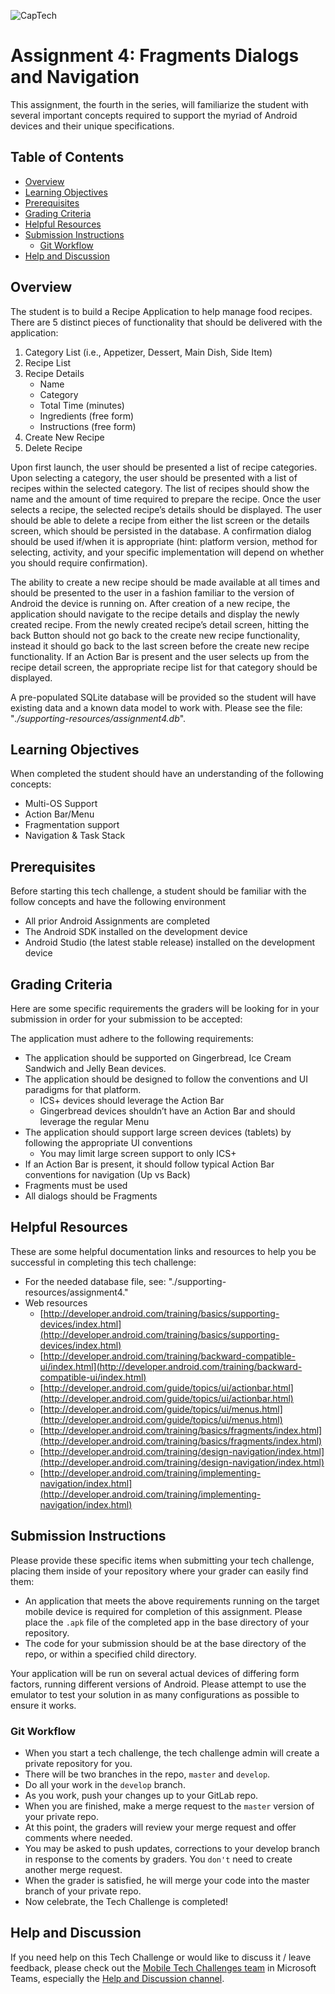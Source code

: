 ![CapTech](https://techchallenge.captechlab.com/tech-challenge-general/tech-challenge-creation/raw/d8435683d964afadb54685f35d7d69ad0cbeac70/images/Logo.png)

# Assignment 4: Fragments Dialogs and Navigation
This assignment, the fourth in the series, will familiarize the student with several important concepts required to support the myriad of Android devices and their unique specifications.

## Table of Contents

<!-- START doctoc generated TOC please keep comment here to allow auto update -->
<!-- DON'T EDIT THIS SECTION, INSTEAD RE-RUN doctoc TO UPDATE -->

- [Overview](#overview)
- [Learning Objectives](#learning-objectives)
- [Prerequisites](#prerequisites)
- [Grading Criteria](#grading-criteria)
- [Helpful Resources](#helpful-resources)
- [Submission Instructions](#submission-instructions)
  - [Git Workflow](#git-workflow)
- [Help and Discussion](#help-and-discussion)

<!-- END doctoc generated TOC please keep comment here to allow auto update -->

## Overview
The student is to build a Recipe Application to help manage food recipes.  There are 5 distinct pieces of functionality that should be delivered with the application:

1. Category List (i.e., Appetizer, Dessert, Main Dish, Side Item)
2. Recipe List
3. Recipe Details
    - Name
    - Category
    - Total Time (minutes)
    - Ingredients (free form)
    - Instructions (free form)
4. Create New Recipe
5. Delete Recipe

Upon first launch, the user should be presented a list of recipe categories.  Upon selecting a category, the user should be presented with a list of recipes within the selected category.  The list of recipes should show the name and the amount of time required to prepare the recipe.  Once the user selects a recipe, the selected recipe’s details should be displayed.  The user should be able to delete a recipe from either the list screen or the details screen, which should be persisted in the database.  A confirmation dialog should be used if/when it is appropriate (hint: platform version, method for selecting, activity, and your specific implementation will depend on whether you should require confirmation).

The ability to create a new recipe should be made available at all times and should be presented to the user in a fashion familiar to the version of Android the device is running on.  After creation of a new recipe, the application should navigate to the recipe details and display the newly created recipe.  From the newly created recipe’s detail screen, hitting the back Button should not go back to the create new recipe functionality, instead it should go back to the last screen before the create new recipe functionality.  If an Action Bar is present and the user selects up from the recipe detail screen, the appropriate recipe list for that category should be displayed.

A pre-populated SQLite database will be provided so the student will have existing data and a known data model to work with. Please see the file: "*./supporting-resources/assignment4.db*".

## Learning Objectives
When completed the student should have an understanding of the following concepts:

* Multi-OS Support
* Action Bar/Menu
* Fragmentation support
* Navigation & Task Stack

## Prerequisites
Before starting this tech challenge, a student should be familiar with the follow concepts and have the following environment

* All prior Android Assignments are completed
* The Android SDK installed on the development device
* Android Studio (the latest stable release) installed on the development device

## Grading Criteria
Here are some specific requirements the graders will be looking for in your submission in order for your submission to be accepted:

The application must adhere to the following requirements:

* The application should be supported on Gingerbread, Ice Cream Sandwich and Jelly Bean devices.
* The application should be designed to follow the conventions and UI paradigms for that platform.
    * ICS+ devices should leverage the Action Bar
    * Gingerbread devices shouldn’t have an Action Bar and should leverage the regular Menu
* The application should support large screen devices (tablets) by following the appropriate UI conventions
    * You may limit large screen support to only ICS+
* If an Action Bar is present, it should follow typical Action Bar conventions for navigation (Up vs Back)
* Fragments must be used
* All dialogs should be Fragments

## Helpful Resources
These are some helpful documentation links and resources to help you be successful in completing this tech challenge:

* For the needed database file, see: "./supporting-resources/assignment4."
* Web resources
    * [http://developer.android.com/training/basics/supporting-devices/index.html](http://developer.android.com/training/basics/supporting-devices/index.html)
    * [http://developer.android.com/training/backward-compatible-ui/index.html](http://developer.android.com/training/backward-compatible-ui/index.html)
    * [http://developer.android.com/guide/topics/ui/actionbar.html](http://developer.android.com/guide/topics/ui/actionbar.html)
    * [http://developer.android.com/guide/topics/ui/menus.html](http://developer.android.com/guide/topics/ui/menus.html)
    * [http://developer.android.com/training/basics/fragments/index.html](http://developer.android.com/training/basics/fragments/index.html)
    * [http://developer.android.com/training/design-navigation/index.html](http://developer.android.com/training/design-navigation/index.html)
    * [http://developer.android.com/training/implementing-navigation/index.html](http://developer.android.com/training/implementing-navigation/index.html)

## Submission Instructions
Please provide these specific items when submitting your tech challenge, placing them inside of your repository where your grader can easily find them:

* An application that meets the above requirements running on the target mobile device is required for completion of this assignment. Please place the `.apk` file of the completed app in the base directory of your repository.
* The code for your submission should be at the base directory of the repo, or within a specified child directory.
Your application will be run on several actual devices of differing form factors, running different versions of Android.  Please attempt to use the emulator to test your solution in as many configurations as possible to ensure it works.

### Git Workflow
* When you start a tech challenge, the tech challenge admin will create a private repository for you.
* There will be two branches in the repo, `master` and `develop`.
* Do all your work in the `develop` branch.
* As you work, push your changes up to your GitLab repo.
* When you are finished, make a merge request to the `master` version of your private repo.
* At this point, the graders will review your merge request and offer comments where needed.
* You may be asked to push updates, corrections to your develop branch in response to the coments by graders. You `don't` need to create another merge request.
* When the grader is satisfied, he will merge your code into the master branch of your private repo.
* Now celebrate, the Tech Challenge is completed!

## Help and Discussion

If you need help on this Tech Challenge or would like to discuss it / leave feedback, please check out the [Mobile Tech Challenges team](https://teams.microsoft.com/l/team/19:3c6cb4196d9d47b9ad2510126e14ad44@thread.skype/) in Microsoft Teams, especially the [Help and Discussion channel](https://teams.microsoft.com/l/channel/19:bb28957ec53d452787c8c3aeae850127@thread.skype/Mobile%20-%20Android%20-%20Help%20and%20Discussion).




